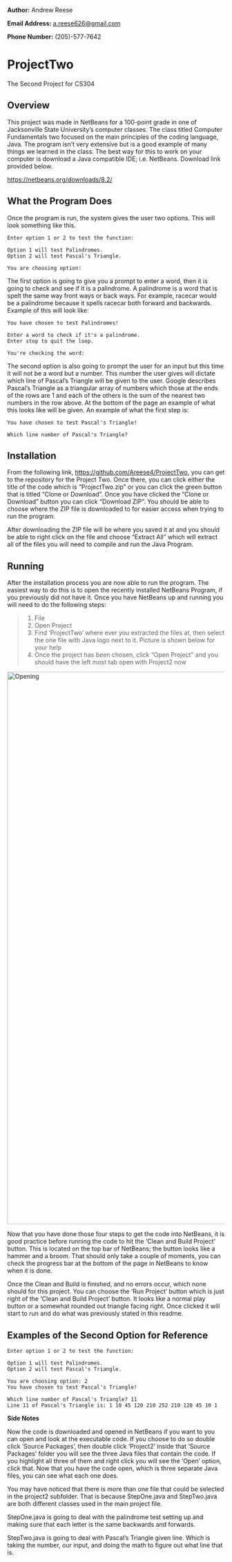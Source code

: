 **Author:**
Andrew Reese

**Email Address:** 
a.reese626@gmail.com

**Phone Number:** 
(205)-577-7642


# ProjectTwo
The Second Project for CS304

## Overview

This project was made in NetBeans for a 100-point grade in one of Jacksonville State University’s computer classes. The class titled Computer Fundamentals two focused on the main principles of the coding language, Java. The program isn’t very extensive but is a good example of many things we learned in the class. The best way for this to work on your computer is download a Java compatible IDE; i.e. NetBeans. Download link provided below.

https://netbeans.org/downloads/8.2/

## What the Program Does

Once the program is run, the system gives the user two options. This will look something like this.

```
Enter option 1 or 2 to test the function: 

Option 1 will test Palindromes.
Option 2 will test Pascal's Triangle. 

You are choosing option:
```

The first option is going to give you a prompt to enter a word, then it is going to check and see if it is a palindrome. A palindrome is a word that is spelt the same way front ways or back ways. For example, racecar would be a palindrome because it spells racecar both forward and backwards. Example of this will look like:

```
You have chosen to test Palindromes! 

Enter a word to check if it's a palindrome.
Enter stop to quit the loop. 

You're checking the word:
```

The second option is also going to prompt the user for an input but this time it will not be a word but a number. This number the user gives will dictate which line of Pascal’s Triangle will be given to the user. Google describes Pascal’s Triangle as a triangular array of numbers which those at the ends of the rows are 1 and each of the others is the sum of the nearest two numbers in the row above. At the bottom of the page an example of what this looks like will be given. An example of what the first step is:

```
You have chosen to test Pascal's Triangle! 

Which line number of Pascal's Triangle?
```

## Installation

From the following link, https://github.com/Areese4/ProjectTwo, you can get to the repository for the Project Two. Once there, you can click either the title of the code which is “ProjectTwo.zip” or you can click the green button that is titled “Clone or Download”. Once you have clicked the “Clone or Download” button you can click “Download ZIP”. You should be able to choose where the ZIP file is downloaded to for easier access when trying to run the program. 

After downloading the ZIP file will be where you saved it at and you should be able to right click on the file and choose “Extract All” which will extract all of the files you will need to compile and run the Java Program.

## Running

After the installation process you are now able to run the program. The easiest way to do this is to open the recently installed NetBeans Program, if you previously did not have it. Once you have NetBeans up and running you will need to do the following steps:

>1.	File
>2.	Open Project
>3.	Find ‘ProjectTwo’ where ever you extracted the files at, then select the one file with Java logo next to it. Picture is shown below for your help
>4.	Once the project has been chosen, click “Open Project” and you should have the left most tab open with Project2 now
<img width="1280" alt="Opening" src="https://user-images.githubusercontent.com/37488517/54752354-c77f2480-4bab-11e9-8a9f-bfa32b1232a4.png">

Now that you have done those four steps to get the code into NetBeans, it is good practice before running the code to hit the ‘Clean and Build Project’ button. This is located on the top bar of NetBeans; the button looks like a hammer and a broom. That should only take a couple of moments, you can check the progress bar at the bottom of the page in NetBeans to know when it is done.

Once the Clean and Build is finished, and no errors occur, which none should for this project. You can choose the ‘Run Project’ button which is just right of the ‘Clean and Build Project’ button. It looks like a normal play button or a somewhat rounded out triangle facing right. Once clicked it will start to run and do what was previously stated in this readme.

## Examples of the Second Option for Reference

```
Enter option 1 or 2 to test the function: 

Option 1 will test Palindromes.
Option 2 will test Pascal's Triangle. 

You are choosing option: 2
You have chosen to test Pascal's Triangle! 

Which line number of Pascal's Triangle? 11
Line 11 of Pascal's Triangle is: 1 10 45 120 210 252 210 120 45 10 1
```

**Side Notes**

Now the code is downloaded and opened in NetBeans if you want to you can open and look at the executable code.  If you choose to do so double click ‘Source Packages’, then double click ‘Project2’ inside that ‘Source Packages’ folder you will see the three Java files that contain the code. If you highlight all three of them and right click you will see the ‘Open’ option, click that. Now that you have the code open, which is three separate Java files, you can see what each one does.

You may have noticed that there is more than one file that could be selected in the project2 subfolder. That is because StepOne.java and StepTwo.java are both different classes used in the main project file. 

StepOne.java is going to deal with the palindrome test setting up and making sure that each letter is the same backwards and forwards.

StepTwo.java is going to deal with Pascal’s Triangle given line. Which is taking the number, our input, and doing the math to figure out what line that is.
